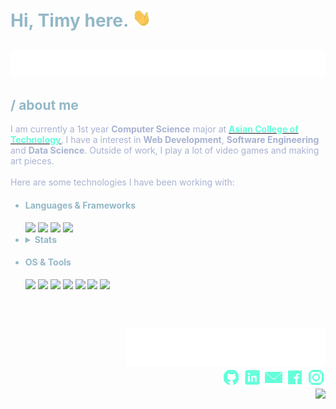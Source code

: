 <!--
<!DOCTYPE html>
<!--[if lt IE 7]>      <html class="no-js lt-ie9 lt-ie8 lt-ie7"> <![endif]-->
<!--[if IE 7]>         <html class="no-js lt-ie9 lt-ie8"> <![endif]-->
<!--[if IE 8]>         <html class="no-js lt-ie9"> <![endif]-->
<!--[if gt IE 8]>      <html class="no-js"> <!--<![endif]-->
<!--
<html>
  <head>
    <meta charset="utf-8">
    <meta http-equiv="X-UA-Compatible" content="IE=edge">
    <title>Personal Page</title>
    <meta name="description" content="">
    <meta name="viewport" content="width=device-width, initial-scale=1">
    <link rel="stylesheet" href="">
  </head>
  <body style="background-color: #0A192F;">
-->
<h1 style="color:#93B8C7;">Hi, Timy here. <img src="./assets/wave.gif" width="30px"></h1>

<h2 align="center">
   <img src="./assets/typing.svg">
</h2>

<div style="color: #93B8C7;">
   <h2 style="color:#93B8C7;">/ about me</h2>
   <p style="color: #a8b2d1;">I am currently a 1st year <strong>Computer Science</strong> major at <a href="http://www.act.edu.ph" target="_blank"><strong style="color: #64ffda;">Asian College of Technology</strong></a>, I have a interest in <strong>Web Development</strong>, <strong>Software Engineering</strong> and <strong>Data Science</strong>. Outside of work, I play a lot of video games and making art pieces.<br><br>Here are some technologies I have been working with:
   </p>
   <p>
      <ul align="left">
         <li><h4>Languages & Frameworks</h4></li>
            <img src="https://img.shields.io/badge/python-64ffda?style=for-the-badge&logo=python&logoColor=000000"/>
            <img src="https://img.shields.io/badge/c%23-64ffda.svg?style=for-the-badge&logo=c-sharp&logoColor=000000"/>
            <img src="https://img.shields.io/badge/HTML-64ffda?style=for-the-badge&logo=html5&logoColor=000000"/>
            <img src="https://img.shields.io/badge/.NET-64ffda?style=for-the-badge&logo=.net&logoColor=000000"/>
         <li>
            <details>
               <summary><strong>Stats</strong></summary>
               <img src="https://github-readme-stats.vercel.app/api/top-langs/?username=TimyVillarmia&layout=compact&theme=dark"/>
               <img src="https://github-readme-stats.vercel.app/api?username=TimyVillarmia&show_icons=true&theme=dark"/>
            </details>
         </li>
         <li><h4>OS & Tools</h4></li>
            <img src="https://img.shields.io/badge/Windows-64ffda?style=for-the-badge&logo=windows&logoColor=000000"/>
            <img src="https://img.shields.io/badge/Ubuntu-64ffda?style=for-the-badge&logo=ubuntu&logoColor=000000"/>
            <img src="https://img.shields.io/badge/-Github-64ffda?logo=Github&style=for-the-badge&logoColor=000000"/>
            <img src="https://img.shields.io/badge/Visual%20Studio%20Code-64ffda.svg?style=for-the-badge&logo=visual-studio-code&logoColor=000000"/>
            <img src="https://img.shields.io/badge/Visual%20Studio-64ffda.svg?style=for-the-badge&logo=visual-studio&logoColor=000000"/>
            <img src="https://img.shields.io/badge/adobeillustrator-64ffda.svg?style=for-the-badge&logo=adobeillustrator&logoColor=000000"/>
            <img src="https://img.shields.io/badge/adobephotoshop-64ffda.svg?style=for-the-badge&logo=adobephotoshop&logoColor=000000"/>
      </ul>
   </p>
<h2></h2>
</div>  
<br>
<div>
<p>
   <ul align="right">
        <img src="./assets/connect.svg"/> <br>
        <a href="https://github.com/TimyVillarmia/"" target="_blank"><img src="./assets/github_icon.png"/></a>
        <a href="https://www.linkedin.com/in/timyvillarmia/" target="_blank"><img src="./assets/linkedin_icon.png"/></a>
        <a href="mailto:timyvillarmia@gmail.com" target="_blank" ><img src="./assets/mail_icon.png"/></a>
        <a href="https://www.facebook.com/VillarmiaTimy" target="_blank"><img src="./assets/facebook_icon.png"/></a>
        <a href="https://www.instagram.com/ymmtyy_/" target="_blank"><img src="./assets/instagram_icon.png"/></a> <br>
        <img src="https://visitor-badge.glitch.me/badge?page_id=TimyVillarmia.visitor-badge&left_color=black&right_color=black&left_text=Visitors%20Visitors">
      </ul>
</p>
</div>
  

  </body>
</html>
